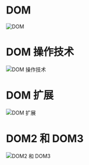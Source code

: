 # DOM

![DOM](https://blog-andy0570-1256077835.cos.ap-shanghai.myqcloud.com/site_Images/10.DOM.png)

# DOM 操作技术

![DOM 操作技术](https://blog-andy0570-1256077835.cos.ap-shanghai.myqcloud.com/site_Images/10.2DOM%E6%93%8D%E4%BD%9C%E6%8A%80%E6%9C%AF.png)


# DOM 扩展

![DOM 扩展](https://blog-andy0570-1256077835.cos.ap-shanghai.myqcloud.com/site_Images/11.DOM%E6%89%A9%E5%B1%95.png)

# DOM2 和 DOM3

![DOM2 和 DOM3](https://blog-andy0570-1256077835.cos.ap-shanghai.myqcloud.com/site_Images/12.DOM2%E5%92%8CDOM3.png)
